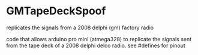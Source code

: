 # GMTapeDeckSpoof
replicates the signals from a 2008 delphi (gm) factory radio

code that allows arduino pro mini (atmega328) to replicate the signals sent from the tape deck of a 2008 delphi delco radio.
see #defines for pinout
